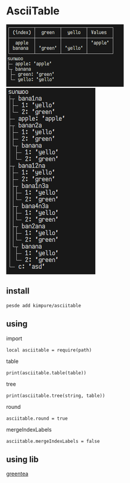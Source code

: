 # AsciiTable
<img src="https://raw.githubusercontent.com/kimpure/asciitable-luau/refs/heads/master/image/round.png">
<img src="https://raw.githubusercontent.com/kimpure/asciitable-luau/refs/heads/master/image/tree.png">


## install
```
pesde add kimpure/asciitable
```

## using

import
```luau
local asciitable = require(path)
```

table
```luau
print(asciitable.table(table))
```

tree
```luau
print(asciitable.tree(string, table))
```

round
```luau
asciitable.round = true
```

mergeIndexLabels
```luau
asciitable.mergeIndexLabels = false
```

## using lib
[greentea](https://github.com/Corecii/GreenTea) <br>

